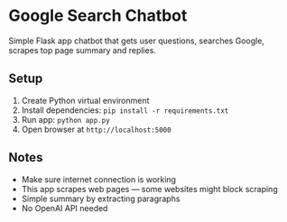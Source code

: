 # Google Search Chatbot

Simple Flask app chatbot that gets user questions, searches Google, scrapes top page summary and replies.

## Setup

1. Create Python virtual environment  
2. Install dependencies: `pip install -r requirements.txt`  
3. Run app: `python app.py`  
4. Open browser at `http://localhost:5000`

## Notes

- Make sure internet connection is working  
- This app scrapes web pages — some websites might block scraping  
- Simple summary by extracting paragraphs  
- No OpenAI API needed  
